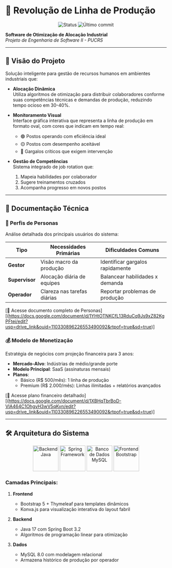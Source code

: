 # 🔄 Revolução de Linha de Produção

<p align="center">
  <img src="https://img.shields.io/badge/STATUS-EM%20DESENVOLVIMENTO-yellowgreen" alt="Status">
  <img src="https://img.shields.io/github/last-commit/xygabp/Revolucao-da-Gestao-de-Linha-de-Producao?color=blue" alt="Último commit">
</p>

**Software de Otimização de Alocação Industrial**  
*Projeto de Engenharia de Software II - PUCRS*  

---

## 📌 Visão do Projeto
Solução inteligente para gestão de recursos humanos em ambientes industriais que:

- **Alocação Dinâmica**  
  Utiliza algoritmos de otimização para distribuir colaboradores conforme suas competências técnicas e demandas de produção, reduzindo tempo ocioso em 30-40%.

- **Monitoramento Visual**  
  Interface gráfica interativa que representa a linha de produção em formato oval, com cores que indicam em tempo real:
  - 🟢 Postos operando com eficiência ideal  
  - 🟡 Postos com desempenho aceitável  
  - 🔴 Gargalos críticos que exigem intervenção

- **Gestão de Competências**  
  Sistema integrado de job rotation que:
  1. Mapeia habilidades por colaborador
  2. Sugere treinamentos cruzados
  3. Acompanha progresso em novos postos

---

## 📂 Documentação Técnica

### 👥 Perfis de Personas
Análise detalhada dos principais usuários do sistema:

| Tipo          | Necessidades Primárias                  | Dificuldades Comuns               |
|---------------|-----------------------------------------|-----------------------------------|
| **Gestor**    | Visão macro da produção                 | Identificar gargalos rapidamente  |
| **Supervisor**| Alocação diária de equipes              | Balancear habilidades x demanda   |
| **Operador**  | Clareza nas tarefas diárias             | Reportar problemas de produção    |

[🔗 Acesse documento completo de Personas][(https://docs.google.com/document/d/1YHtOTNKCfL13RduCq9Js9xZ82KgPFtei/edit?usp=drive_link&ouid=110330896226553490092&rtpof=true&sd=true)]

### 💰 Modelo de Monetização
Estratégia de negócios com projeção financeira para 3 anos:

- **Mercado-Alvo**: Indústrias de médio/grande porte
- **Modelo Principal**: SaaS (assinaturas mensais)
- **Planos**:  
  - Básico (R$ 500/mês): 1 linha de produção  
  - Premium (R$ 2.000/mês): Linhas ilimitadas + relatórios avançados

[🔗 Acesse plano financeiro detalhado][(https://docs.google.com/document/d/1XBHqTbrBoD-VlA464C1OhgyH3wV5qKvn/edit?usp=drive_link&ouid=110330896226553490092&rtpof=true&sd=true)]

---

## 🛠️ Arquitetura do Sistema
<div align="center">
  <img src="https://cdn.jsdelivr.net/gh/devicons/devicon/icons/java/java-original-wordmark.svg" width="80" title="Backend Java"/>
  <img src="https://cdn.jsdelivr.net/gh/devicons/devicon/icons/spring/spring-original-wordmark.svg" width="80" title="Spring Framework"/>
  <img src="https://cdn.jsdelivr.net/gh/devicons/devicon/icons/mysql/mysql-original-wordmark.svg" width="80" title="Banco de Dados MySQL"/>
  <img src="https://cdn.jsdelivr.net/gh/devicons/devicon/icons/bootstrap/bootstrap-original-wordmark.svg" width="80" title="Frontend Bootstrap"/>
</div>

### Camadas Principais:
1. **Frontend**  
   - Bootstrap 5 + Thymeleaf para templates dinâmicos
   - Konva.js para visualização interativa do layout fabril

2. **Backend**  
   - Java 17 com Spring Boot 3.2
   - Algoritmos de programação linear para otimização

3. **Dados**  
   - MySQL 8.0 com modelagem relacional
   - Armazena histórico de produção por operador
